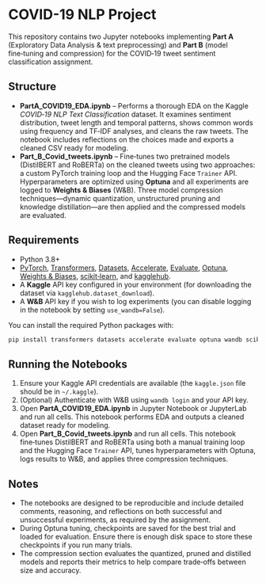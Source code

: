 # COVID-19 NLP Project

This repository contains two Jupyter notebooks implementing **Part A** (Exploratory Data Analysis & text preprocessing) and **Part B** (model fine‑tuning and compression) for the COVID‑19 tweet sentiment classification assignment.

## Structure

- **PartA_COVID19_EDA.ipynb** – Performs a thorough EDA on the Kaggle *COVID‑19 NLP Text Classification* dataset.  It examines sentiment distribution, tweet length and temporal patterns, shows common words using frequency and TF‑IDF analyses, and cleans the raw tweets.  The notebook includes reflections on the choices made and exports a cleaned CSV ready for modeling.
- **Part_B_Covid_tweets.ipynb** – Fine‑tunes two pretrained models (DistilBERT and RoBERTa) on the cleaned tweets using two approaches: a custom PyTorch training loop and the Hugging Face `Trainer` API.  Hyperparameters are optimized using **Optuna** and all experiments are logged to **Weights & Biases** (W&B).  Three model compression techniques—dynamic quantization, unstructured pruning and knowledge distillation—are then applied and the compressed models are evaluated.

## Requirements

- Python 3.8+
- [PyTorch](https://pytorch.org/), [Transformers](https://huggingface.co/docs/transformers), [Datasets](https://huggingface.co/docs/datasets), [Accelerate](https://huggingface.co/docs/accelerate), [Evaluate](https://huggingface.co/docs/evaluate), [Optuna](https://optuna.org), [Weights & Biases](https://wandb.ai), [scikit‑learn](https://scikit-learn.org), and [kagglehub](https://github.com/Kaggle/kagglehub).
- A **Kaggle** API key configured in your environment (for downloading the dataset via `kagglehub.dataset_download`).
- A **W&B** API key if you wish to log experiments (you can disable logging in the notebook by setting `use_wandb=False`).

You can install the required Python packages with:

```bash
pip install transformers datasets accelerate evaluate optuna wandb scikit-learn kagglehub
```

## Running the Notebooks

1. Ensure your Kaggle API credentials are available (the `kaggle.json` file should be in `~/.kaggle`).
2. (Optional) Authenticate with W&B using `wandb login` and your API key.
3. Open **PartA_COVID19_EDA.ipynb** in Jupyter Notebook or JupyterLab and run all cells.  This notebook performs EDA and outputs a cleaned dataset ready for modeling.
4. Open **Part_B_Covid_tweets.ipynb** and run all cells.  This notebook fine‑tunes DistilBERT and RoBERTa using both a manual training loop and the Hugging Face `Trainer` API, tunes hyperparameters with Optuna, logs results to W&B, and applies three compression techniques.

## Notes

- The notebooks are designed to be reproducible and include detailed comments, reasoning, and reflections on both successful and unsuccessful experiments, as required by the assignment.
- During Optuna tuning, checkpoints are saved for the best trial and loaded for evaluation.  Ensure there is enough disk space to store these checkpoints if you run many trials.
- The compression section evaluates the quantized, pruned and distilled models and reports their metrics to help compare trade‑offs between size and accuracy.

